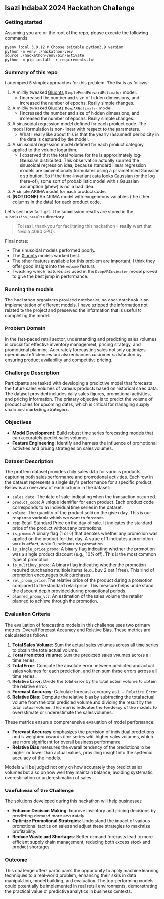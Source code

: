 ## Isazi IndabaX 2024 Hackathon Challenge

### Getting started

Assuming you are on the root of the repo, please execute the following commands:
```shell
pyenv local 3.9.12 # Choose suitable python3.9 version
python -m venv ./hackathon-venv
source ./hackathon-venv/bin/activate
python -m pip install -r requirements.txt
```

### Summary of this repo

I attempted 5 simple approaches for this problem. The list is as follows:
1. A mildly tweaked [Gluonts](https://ts.gluon.ai/stable/) `SimpleFeedForwardEstimator` model.
   - I increased the number and size of hidden dimensions, and increased the number of epochs. Really simple changes.
2. A mildly tweaked [Gluonts](https://ts.gluon.ai/stable/) `DeepAREstimator` model.
   - I increased the number and size of hidden dimensions, and increased the number of epochs. Really simple changes.
3. A sinusoidal regression model defined for each product code. The model formulation is non-linear with respect to the parameters.
   - What I really like about this is that the yearly (assumed) periodicity in the data is captured by the model.
4. A sinusoidal regression model defined for each product category applied to the volume logarithm.
   - I observed that the total volume for the is approximately log-Gaussian distributed. This observation actually spurred the sinusoidal regression idea, because standard linear regression models are conventionally formulated using a parametrised Gaussian distribution. So if the time-invariant data looks Gaussian (or the log there-of), some sort of probabilistic model with a Gaussian assumption (phew) is not a bad idea.
5. A simple ARIMA model for each product code.
6. **(NOT DONE)** An ARIMA model with exogeneous variables (the other columns in the data) for each product code.

Let's see how far I get. The submission results are stored in the `submission_results` directory.

> To Isazi, thank you for facilitating this hackathon (I **really** want that Nvidia 4090 GPU).

Final notes:
- The sinusoidal models performed poorly. 
- The [Gluonts](https://ts.gluon.ai/stable/) models worked best.
- The other features available for this problem are important, I think they offer good insight into the `volume` featurs.
- Tweaking which features are used in the `DeepAREstimator` model proved to give the best jump in performance.

### Running the models
The hackathon organisers provided notebooks, so each notebook is an implementation of different models. I have stripped the information not related to the project and preserved the information that is useful to completing the model.

### Problem Domain

In the fast-paced retail sector, understanding and predicting sales volumes is crucial for effective inventory management, pricing strategy, and promotional planning. Accurately forecasting sales not only optimizes operational efficiencies but also enhances customer satisfaction by ensuring product availability and competitive pricing. 

### Challenge Description

Participants are tasked with developing a predictive model that forecasts the future sales volumes of various products based on historical sales data. The dataset provided includes daily sales figures, promotional activities, and pricing information. The primary objective is to predict the volume of product sales for upcoming dates, which is critical for managing supply chain and marketing strategies.

### Objectives

- **Model Development**: Build robust time series forecasting models that can accurately predict sales volumes.
- **Feature Engineering**: Identify and harness the influence of promotional activities and pricing strategies on sales volumes.

### Dataset Description

The problem dataset provides daily sales data for various products, capturing both sales performance and promotional activities. Each row in the dataset represents a single day's performance for a specific product. Below is an overview of each column in the dataset:

- `sales_date`: The date of sale, indicating when the transaction occurred.
- `product_code`: A unique identifier for each product. Each product code corresponds to an individual time series in the dataset.
- `volume`: The quantity of the product sold on the given day. This is our response variable which we want to forecast.
- `rsp`: Retail Standard Price on the day of sale. It indicates the standard price of the product without any promotions.
- `is_promo`: A binary flag (1 or 0) that denotes whether any promotion was applied on the product for that day. A value of 1 indicates a promotion was in effect, while 0 indicates no promotion.
- `is_single_price_promo`: A binary flag indicating whether the promotion was a single product discount (e.g., 10% off). This is the most common type of promotion.
- `is_multibuy_promo`: A binary flag indicating whether the promotion required purchasing multiple items (e.g., buy 2 get 1 free). This kind of promotion encourages bulk purchases.
- `rel_promo_price`: The relative price of the product during a promotion compared to the standard retail price. This measure helps understand the discount depth provided during promotional periods.
- `planned_promo_vol`: An estimation of the sales volume the retailer planned to achieve through the promotion.
  
### Evaluation Criteria

The evaluation of forecasting models in this challenge uses two primary metrics: Overall Forecast Accuracy and Relative Bias. These metrics are calculated as follows:

1. **Total Sales Volume**: Sum the actual sales volumes across all time series to obtain the total actual volume.
2. **Total Predicted Volume**: Sum the predicted sales volumes across all time series.
3. **Total Error**: Compute the absolute error between predicted and actual sales volumes for each prediction, and then sum these errors across all time series.
4. **Relative Error**: Divide the total error by the total actual volume to obtain the relative error.
5. **Forecast Accuracy**: Calculate forecast accuracy as `1 - Relative Error`.
6. **Relative Bias**: Compute the relative bias by subtracting the total actual volume from the total predicted volume and dividing the result by the total actual volume. This metric indicates the tendency of the models to overestimate or underestimate the sales volumes.

These metrics ensure a comprehensive evaluation of model performance:
- **Forecast Accuracy** emphasizes the precision of individual predictions and is weighted towards time series with higher sales volumes, which are more significant for overall business performance.
- **Relative Bias** measures the overall tendency of the predictions to be higher or lower than actual values, providing insight into the systemic accuracy of the models.

Models will be judged not only on how accurately they predict sales volumes but also on how well they maintain balance, avoiding systematic overestimation or underestimation of sales.

### Usefulness of the Challenge

The solutions developed during this hackathon will help businesses:
- **Enhance Decision Making**: Improve inventory and pricing decisions by predicting demand more accurately.
- **Optimize Promotional Strategies**: Understand the impact of various promotional tactics on sales and adjust these strategies to maximize profitability.
- **Reduce Waste and Shortages**: Better demand forecasts lead to more efficient supply chain management, reducing both excess stock and product shortages.

### Outcome

This challenge offers participants the opportunity to apply machine learning techniques to a real-world problem, enhancing their skills in data manipulation, model building, and evaluation. The top-performing models could potentially be implemented in real retail environments, demonstrating the practical value of predictive analytics in business contexts.